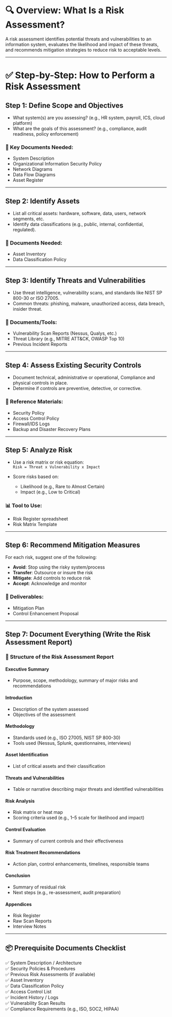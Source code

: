 # 🔍 Overview: What Is a Risk Assessment?

A risk assessment identifies potential threats and vulnerabilities to an information system, evaluates the likelihood and impact of these threats, and recommends mitigation strategies to reduce risk to acceptable levels.

---

# ✅ Step-by-Step: How to Perform a Risk Assessment

## **Step 1: Define Scope and Objectives**

- What system(s) are you assessing? (e.g., HR system, payroll, ICS, cloud platform)
- What are the goals of this assessment? (e.g., compliance, audit readiness, policy enforcement)

### 📄 Key Documents Needed:
- System Description  
- Organizational Information Security Policy  
- Network Diagrams  
- Data Flow Diagrams  
- Asset Register

---

## **Step 2: Identify Assets**

- List all critical assets: hardware, software, data, users, network segments, etc.  
- Identify data classifications (e.g., public, internal, confidential, regulated).

### 📄 Documents Needed:
- Asset Inventory   
- Data Classification Policy  

---

## **Step 3: Identify Threats and Vulnerabilities**

- Use threat intelligence, vulnerability scans, and standards like NIST SP 800-30 or ISO 27005.  
- Common threats: phishing, malware, unauthorized access, data breach, insider threat.

### 📄 Documents/Tools:
- Vulnerability Scan Reports (Nessus, Qualys, etc.)  
- Threat Library (e.g., MITRE ATT&CK, OWASP Top 10)  
- Previous Incident Reports  

---

## **Step 4: Assess Existing Security Controls**

- Document technical, administrative or operational, Compliance and physical controls in place.  
- Determine if controls are preventive, detective, or corrective.

### 📄 Reference Materials:
- Security Policy  
- Access Control Policy  
- Firewall/IDS Logs  
- Backup and Disaster Recovery Plans  

---

## **Step 5: Analyze Risk**

- Use a risk matrix or risk equation:  
  `Risk = Threat x Vulnerability x Impact`

- Score risks based on:
  - Likelihood (e.g., Rare to Almost Certain)
  - Impact (e.g., Low to Critical)

### 📊 Tool to Use:
- Risk Register spreadsheet  
- Risk Matrix Template  

---

## **Step 6: Recommend Mitigation Measures**

For each risk, suggest one of the following:
- **Avoid**: Stop using the risky system/process  
- **Transfer**: Outsource or insure the risk  
- **Mitigate**: Add controls to reduce risk  
- **Accept**: Acknowledge and monitor  

### 📄 Deliverables:
- Mitigation Plan  
- Control Enhancement Proposal  

---

## **Step 7: Document Everything (Write the Risk Assessment Report)**

### 📝 Structure of the Risk Assessment Report

#### **Executive Summary**
- Purpose, scope, methodology, summary of major risks and recommendations  

#### **Introduction**
- Description of the system assessed  
- Objectives of the assessment  

#### **Methodology**
- Standards used (e.g., ISO 27005, NIST SP 800-30)  
- Tools used (Nessus, Splunk, questionnaires, interviews)  

#### **Asset Identification**
- List of critical assets and their classification  

#### **Threats and Vulnerabilities**
- Table or narrative describing major threats and identified vulnerabilities  

#### **Risk Analysis**
- Risk matrix or heat map  
- Scoring criteria used (e.g., 1–5 scale for likelihood and impact)  

#### **Control Evaluation**
- Summary of current controls and their effectiveness  

#### **Risk Treatment Recommendations**
- Action plan, control enhancements, timelines, responsible teams  

#### **Conclusion**
- Summary of residual risk  
- Next steps (e.g., re-assessment, audit preparation)  

#### **Appendices**
- Risk Register  
- Raw Scan Reports  
- Interview Notes  

---

## 📦 Prerequisite Documents Checklist

✅ System Description / Architecture  
✅ Security Policies & Procedures  
✅ Previous Risk Assessments (if available)  
✅ Asset Inventory  
✅ Data Classification Policy  
✅ Access Control List  
✅ Incident History / Logs  
✅ Vulnerability Scan Results  
✅ Compliance Requirements (e.g., ISO, SOC2, HIPAA)  
